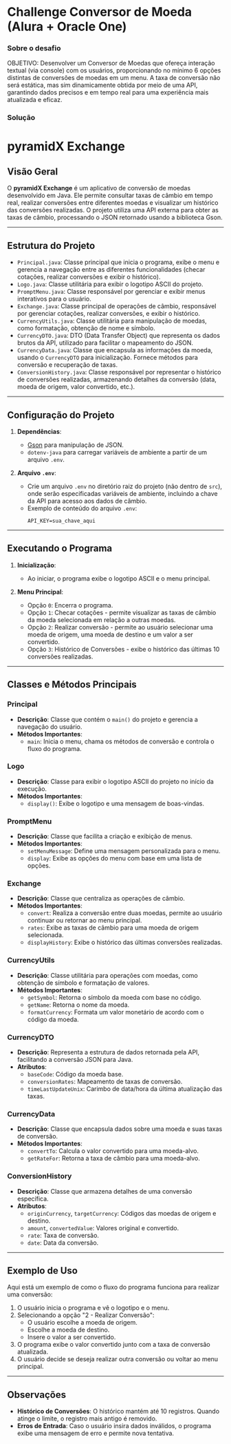
# Challenge Conversor de Moeda (Alura + Oracle One)
### Sobre o desafio

OBJETIVO: Desenvolver um Conversor de Moedas que ofereça interação textual (via console) com os usuários, proporcionando no mínimo 6 opções distintas de conversões de moedas em um menu. A taxa de conversão não será estática, mas sim dinamicamente obtida por meio de uma API, garantindo dados precisos e em tempo real para uma experiência mais atualizada e eficaz.

### Solução

# pyramidX Exchange

## Visão Geral

O **pyramidX Exchange** é um aplicativo de conversão de moedas desenvolvido em Java. Ele permite consultar taxas de câmbio em tempo real, realizar conversões entre diferentes moedas e visualizar um histórico das conversões realizadas. O projeto utiliza uma API externa para obter as taxas de câmbio, processando o JSON retornado usando a biblioteca Gson.

---

## Estrutura do Projeto

- `Principal.java`: Classe principal que inicia o programa, exibe o menu e gerencia a navegação entre as diferentes funcionalidades (checar cotações, realizar conversões e exibir o histórico).
- `Logo.java`: Classe utilitária para exibir o logotipo ASCII do projeto.
- `PromptMenu.java`: Classe responsável por gerenciar e exibir menus interativos para o usuário.
- `Exchange.java`: Classe principal de operações de câmbio, responsável por gerenciar cotações, realizar conversões, e exibir o histórico.
- `CurrencyUtils.java`: Classe utilitária para manipulação de moedas, como formatação, obtenção de nome e símbolo.
- `CurrencyDTO.java`: DTO (Data Transfer Object) que representa os dados brutos da API, utilizado para facilitar o mapeamento do JSON.
- `CurrencyData.java`: Classe que encapsula as informações da moeda, usando o `CurrencyDTO` para inicialização. Fornece métodos para conversão e recuperação de taxas.
- `ConversionHistory.java`: Classe responsável por representar o histórico de conversões realizadas, armazenando detalhes da conversão (data, moeda de origem, valor convertido, etc.).

---

## Configuração do Projeto

1. **Dependências**:
    - [Gson](https://github.com/google/gson) para manipulação de JSON.
    - `dotenv-java` para carregar variáveis de ambiente a partir de um arquivo `.env`.

2. **Arquivo `.env`**:
    - Crie um arquivo `.env` no diretório raiz do projeto (não dentro de `src`), onde serão especificadas variáveis de ambiente, incluindo a chave da API para acesso aos dados de câmbio.
    - Exemplo de conteúdo do arquivo `.env`:
      ```plaintext
      API_KEY=sua_chave_aqui
      ```

---

## Executando o Programa

1. **Inicialização**:
    - Ao iniciar, o programa exibe o logotipo ASCII e o menu principal.

2. **Menu Principal**:
    - Opção `0`: Encerra o programa.
    - Opção `1`: Checar cotações - permite visualizar as taxas de câmbio da moeda selecionada em relação a outras moedas.
    - Opção `2`: Realizar conversão - permite ao usuário selecionar uma moeda de origem, uma moeda de destino e um valor a ser convertido.
    - Opção `3`: Histórico de Conversões - exibe o histórico das últimas 10 conversões realizadas.

---

## Classes e Métodos Principais

### Principal

- **Descrição**: Classe que contém o `main()` do projeto e gerencia a navegação do usuário.
- **Métodos Importantes**:
    - `main`: Inicia o menu, chama os métodos de conversão e controla o fluxo do programa.

### Logo

- **Descrição**: Classe para exibir o logotipo ASCII do projeto no início da execução.
- **Métodos Importantes**:
    - `display()`: Exibe o logotipo e uma mensagem de boas-vindas.

### PromptMenu

- **Descrição**: Classe que facilita a criação e exibição de menus.
- **Métodos Importantes**:
    - `setMenuMessage`: Define uma mensagem personalizada para o menu.
    - `display`: Exibe as opções do menu com base em uma lista de opções.

### Exchange

- **Descrição**: Classe que centraliza as operações de câmbio.
- **Métodos Importantes**:
    - `convert`: Realiza a conversão entre duas moedas, permite ao usuário continuar ou retornar ao menu principal.
    - `rates`: Exibe as taxas de câmbio para uma moeda de origem selecionada.
    - `displayHistory`: Exibe o histórico das últimas conversões realizadas.

### CurrencyUtils

- **Descrição**: Classe utilitária para operações com moedas, como obtenção de símbolo e formatação de valores.
- **Métodos Importantes**:
    - `getSymbol`: Retorna o símbolo da moeda com base no código.
    - `getName`: Retorna o nome da moeda.
    - `formatCurrency`: Formata um valor monetário de acordo com o código da moeda.

### CurrencyDTO

- **Descrição**: Representa a estrutura de dados retornada pela API, facilitando a conversão JSON para Java.
- **Atributos**:
    - `baseCode`: Código da moeda base.
    - `conversionRates`: Mapeamento de taxas de conversão.
    - `timeLastUpdateUnix`: Carimbo de data/hora da última atualização das taxas.

### CurrencyData

- **Descrição**: Classe que encapsula dados sobre uma moeda e suas taxas de conversão.
- **Métodos Importantes**:
    - `convertTo`: Calcula o valor convertido para uma moeda-alvo.
    - `getRateFor`: Retorna a taxa de câmbio para uma moeda-alvo.

### ConversionHistory

- **Descrição**: Classe que armazena detalhes de uma conversão específica.
- **Atributos**:
    - `originCurrency`, `targetCurrency`: Códigos das moedas de origem e destino.
    - `amount`, `convertedValue`: Valores original e convertido.
    - `rate`: Taxa de conversão.
    - `date`: Data da conversão.

---

## Exemplo de Uso

Aqui está um exemplo de como o fluxo do programa funciona para realizar uma conversão:

1. O usuário inicia o programa e vê o logotipo e o menu.
2. Selecionando a opção "2 - Realizar Conversão":
   - O usuário escolhe a moeda de origem.
   - Escolhe a moeda de destino.
   - Insere o valor a ser convertido.
3. O programa exibe o valor convertido junto com a taxa de conversão atualizada.
4. O usuário decide se deseja realizar outra conversão ou voltar ao menu principal.

---

## Observações

- **Histórico de Conversões**: O histórico mantém até 10 registros. Quando atinge o limite, o registro mais antigo é removido.
- **Erros de Entrada**: Caso o usuário insira dados inválidos, o programa exibe uma mensagem de erro e permite nova tentativa.
